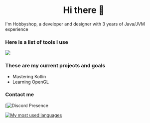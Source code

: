 <h1 align="center">Hi there 👋</h1>

I'm Hobbyshop, a developer and designer with 3 years of Java/JVM experience

### Here is a list of tools I use
![](https://skillicons.dev/icons?i=idea,vscode,java,kotlin,cpp)

### These are my current projects and goals
* Mastering Kotlin
* Learning OpenGL

### Contact me
[![Discord Presence](https://discord.com/users/815955695739863100)

[![My most used languages](https://github-readme-stats.vercel.app/api/top-langs/?username=Hobbyshop&layout=compact&show_icons=true&title_color=fff&icon_color=79ff97&text_color=9f9f9f&bg_color=151515&count_private=true&langs_count=6)](https://github.com/Hobbyshop)
